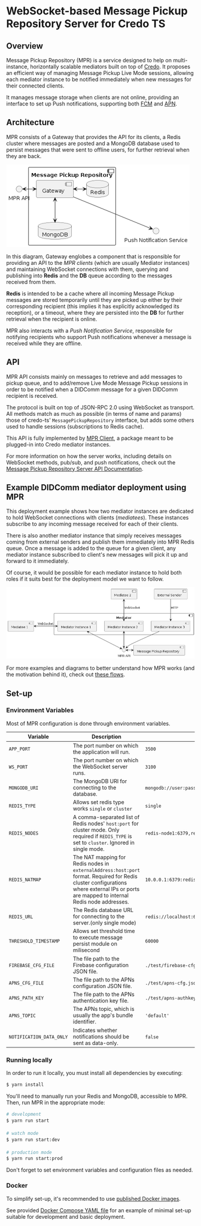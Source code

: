 # WebSocket-based Message Pickup Repository Server for Credo TS

## Overview

Message Pickup Repository (MPR) is a service designed to help on multi-instance, horizontally scalable mediators built on top of [Credo](https://github.com/openwallet-foundation/credo-ts). It proposes an efficient way of managing Message Pickup Live Mode sessions, allowing each mediator instance to be notified immediately when new messages for their connected clients.

It manages message storage when clients are not online, providing an interface to set up Push notifications, supporting both [FCM](https://firebase.google.com/docs/cloud-messaging) and [APN](https://developer.apple.com/documentation/usernotifications/sending-notification-requests-to-apns).

## Architecture

MPR consists of a Gateway that provides the API for its clients, a Redis cluster where messages are posted and a MongoDB database used to persist messages that were sent to offline users, for further retrieval when they are back.

![Architecture](./docs/diagrams/architecture.png)

In this diagram, Gateway englobes a component that is responsible for providing an API to the _MPR clients_ (which are usually Mediator instances) and maintaining WebSocket connections with them, querying and publishing into **Redis** and the **DB** queue according to the messages received from them.

**Redis** is intended to be a cache where all incoming Message Pickup messages are stored temporarily until they are picked up either by their corresponding recipient (this implies it has explicitly acknowledged its reception), or a timeout, where they are persisted into the **DB** for further retrieval when the recipient is online.

MPR also interacts with a _Push Notification Service_, responsible for notifying recipients who support Push notifications whenever a message is received while they are offline.

## API

MPR API consists mainly on messages to retrieve and add messages to pickup queue, and to add/remove Live Mode Message Pickup sessions in order to be notified when a DIDComm message for a given DIDComm recipient is received. 

The protocol is built on top of JSON-RPC 2.0 using WebSocket as transport. All methods match as much as possible (in terms of name and params) those of credo-ts' `MessagePickupRepository` interface, but adds some others used to handle sessions (subscriptions to Redis cache).

This API is fully implemented by [MPR Client](../../packages/client/README.md), a package meant to be plugged-in into Credo mediator instances.

For more information on how the server works, including details on WebSocket methods, pub/sub, and push notifications, check out the [Message Pickup Repository Server API Documentation](./docs/api.md).

## Example DIDComm mediator deployment using MPR

This deployment example shows how two mediator instances are dedicated to hold WebSocket connections with clients (_mediatees_). These instances subscribe to any incoming message received for each of their clients.

There is also another mediator instance that simply receives messages coming from external senders and publish them immediately into MPR Redis queue. Once a message is added to the queue for a given client, any mediator instance subscribed to client's new messages will pick it up and forward to it immediately.

Of course, it would be possible for each mediator instance to hold both roles if it suits best for the deployment model we want to follow.

![Deployment example](./docs/diagrams/deployment-example.png)

For more examples and diagrams to better understand how MPR works (and the motivation behind it), check out [these flows](./docs/flows.md).

## Set-up

### Environment Variables

Most of MPR configuration is done through environment variables.

| Variable                 | Description                                                                                                                                                                               | Default Value                                                     |
| ------------------------ | ----------------------------------------------------------------------------------------------------------------------------------------------------------------------------------------- | ----------------------------------------------------------------- |
| `APP_PORT`               | The port number on which the application will run.                                                                                                                                        | `3500`                                                            |
| `WS_PORT`                | The port number on which the WebSocket server runs.                                                                                                                                       | `3100`                                                            |
| `MONGODB_URI`            | The MongoDB URI for connecting to the database.                                                                                                                                           | `mongodb://user:password@localhost:27017/MessagePickupRepository` |
| `REDIS_TYPE`             | Allows set redis type works `single` or `cluster`                                                                                                                                         | `single`                                                          |
| `REDIS_NODES`            | A comma-separated list of Redis nodes' `host:port` for cluster mode. Only required if `REDIS_TYPE` is set to `cluster`. Ignored in single mode.                                           | `redis-node1:6379,redis-node2:6379,redis-node3:6379`              |
| `REDIS_NATMAP`           | The NAT mapping for Redis nodes in `externalAddress:host:port` format. Required for Redis cluster configurations where external IPs or ports are mapped to internal Redis node addresses. | `10.0.0.1:6379:redis-node1:6379,10.0.0.2:6379:redis-node2:6379`   |
| `REDIS_URL`              | The Redis database URL for connecting to the server.(only single mode)                                                                                                                    | `redis://localhost:6379`                                          |
| `THRESHOLD_TIMESTAMP`    | Allows set threshold time to execute message persist module on milisecond                                                                                                                 | `60000`                                                           |
| `FIREBASE_CFG_FILE`      | The file path to the Firebase configuration JSON file.                                                                                                                                    | `./test/firebase-cfg.json`                                        |
| `APNS_CFG_FILE`          | The file path to the APNs configuration JSON file.                                                                                                                                        | `./test/apns-cfg.json`                                            |
| `APNS_PATH_KEY`          | The file path to the APNs authentication key file.                                                                                                                                        | `./test/apns-authkey.p8`                                          |
| `APNS_TOPIC`             | The APNs topic, which is usually the app's bundle identifier.                                                                                                                             | `'default'`                                                       |
| `NOTIFICATION_DATA_ONLY` | Indicates whether notifications should be sent as data-only.                                                                                                                              | `false`                                                           |


### Running locally

In order to run it locally, you must install all dependencies by executing:

```bash
$ yarn install
```

You'll need to manually run your Redis and MongoDB, accessible to MPR. Then, run MPR in the appropriate mode:

```bash
# development
$ yarn run start

# watch mode
$ yarn run start:dev

# production mode
$ yarn run start:prod
```

Don't forget to set environment variables and configuration files as needed.

### Docker

To simplify set-up, it's recommended to use [published Docker images](https://hub.docker.com/r/io2060/message-pickup-repository).

See provided [Docker Compose YAML file](./docker-compose.yml) for an example of minimal set-up suitable for development and basic deployment.